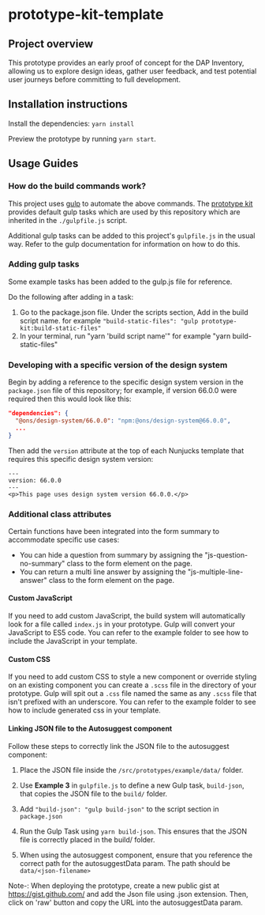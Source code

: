 # prototype-kit-template

## Project overview

This prototype provides an early proof of concept for the DAP Inventory, allowing us to explore design ideas, gather user feedback, and test potential user journeys before committing to full development. 

## Installation instructions

Install the dependencies:
`yarn install`

Preview the prototype by running `yarn start`.

## Usage Guides
### How do the build commands work?

This project uses [gulp](https://gulpjs.com/) to automate the above commands. The [prototype kit]({{PROTOTYPE_KIT_HOMEPAGE}}) provides default gulp tasks which are used by this repository which are inherited in the `./gulpfile.js` script.

Additional gulp tasks can be added to this project's `gulpfile.js` in the usual way. Refer to the gulp documentation for information on how to do this.

### Adding gulp tasks

Some example tasks has been added to the gulp.js file for reference.

Do the following after adding in a task:

1. Go to the package.json file. Under the scripts section, Add in the build script name. for example `"build-static-files": "gulp prototype-kit:build-static-files"`
2. In your terminal, run "yarn 'build script name'" for example "yarn build-static-files"

### Developing with a specific version of the design system

Begin by adding a reference to the specific design system version in the `package.json` file of this repository; for example, if version 66.0.0 were required then this would look like this:

```json
"dependencies": {
  "@ons/design-system/66.0.0": "npm:@ons/design-system@66.0.0",
  ...
}
```

Then add the `version` attribute at the top of each Nunjucks template that requires this specific design system version:

```nunjucks
---
version: 66.0.0
---
<p>This page uses design system version 66.0.0.</p>
```

### Additional class attributes

Certain functions have been integrated into the form summary to accommodate specific use cases:

- You can hide a question from summary by assigning the "js-question-no-summary" class to the form element on the page.
- You can return a multi line answer by assigning the "js-multiple-line-answer" class to the form element on the page.

#### Custom JavaScript

If you need to add custom JavaScript, the build system will automatically look for a file called `index.js` in your prototype. Gulp will convert your JavaScript to ES5 code. You can refer to the example folder to see how to include the JavaScript in your template.

#### Custom CSS

If you need to add custom CSS to style a new component or override styling on an existing component you can create a `.scss` file in the directory of your prototype. Gulp will spit out a `.css` file named the same as any `.scss` file that isn't prefixed with an underscore. You can refer to the example folder to see how to include generated css in your template.

#### Linking JSON file to the Autosuggest component

 Follow these steps to correctly link the JSON file to the autosuggest component:

1. Place the JSON file inside the `/src/prototypes/example/data/` folder.  

2. Use **Example 3** in `gulpfile.js` to define a new Gulp task, `build-json`, that copies the JSON file to the `build/` folder.  

3. Add `"build-json": "gulp build-json"` to the script section in `package.json`

4. Run the Gulp Task using `yarn build-json`. This ensures that the JSON file is correctly placed in the build/ folder.

5. When using the autosuggest component, ensure that you reference the correct path for the autosuggestData param. The path should be `data/<json-filename>`

 Note-: When deploying the prototype, create a new public gist at https://gist.github.com/ and add the Json file using .json extension. Then, click on 'raw' button and copy the URL into the autosuggestData param.
 
